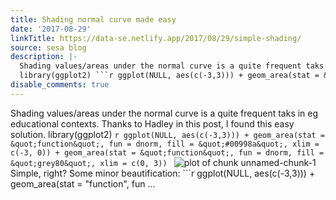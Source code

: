 ```yaml
---
title: Shading normal curve made easy
date: '2017-08-29'
linkTitle: https://data-se.netlify.app/2017/08/29/simple-shading/
source: sesa blog
description: |-
  Shading values/areas under the normal curve is a quite frequent taks in eg educational contexts. Thanks to Hadley in this post, I found this easy solution.
  library(ggplot2) ```r ggplot(NULL, aes(c(-3,3))) + geom_area(stat = &quot;function&quot;, fun = dnorm, fill = &quot;#00998a&quot;, xlim = c(-3, 0)) + geom_area(stat = &quot;function&quot;, fun = dnorm, fill = &quot;grey80&quot;, xlim = c(0, 3)) ``` ![plot of chunk unnamed-chunk-1](/images/2017-08-29/unnamed-chunk-1-1.png) Simple, right? Some minor beautification: ```r ggplot(NULL, aes(c(-3,3))) + geom_area(stat = &quot;function&quot;, fun ...
disable_comments: true
---
```

Shading values/areas under the normal curve is a quite frequent taks in eg educational contexts. Thanks to Hadley in this post, I found this easy solution.
library(ggplot2) ```r ggplot(NULL, aes(c(-3,3))) + geom_area(stat = &quot;function&quot;, fun = dnorm, fill = &quot;#00998a&quot;, xlim = c(-3, 0)) + geom_area(stat = &quot;function&quot;, fun = dnorm, fill = &quot;grey80&quot;, xlim = c(0, 3)) ``` ![plot of chunk unnamed-chunk-1](/images/2017-08-29/unnamed-chunk-1-1.png) Simple, right? Some minor beautification: ```r ggplot(NULL, aes(c(-3,3))) + geom_area(stat = &quot;function&quot;, fun ...